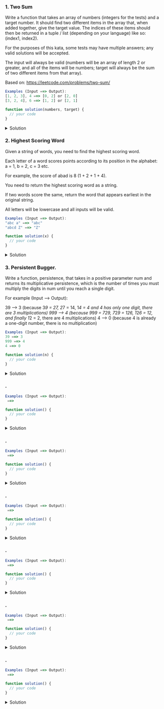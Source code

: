 ### 1. Two Sum

Write a function that takes an array of numbers (integers for the tests) and a target number. It should find two different items in the array that, when added together, give the target value. The indices of these items should then be returned in a tuple / list (depending on your language) like so: (index1, index2).

For the purposes of this kata, some tests may have multiple answers; any valid solutions will be accepted.

The input will always be valid (numbers will be an array of length 2 or greater, and all of the items will be numbers; target will always be the sum of two different items from that array).

Based on: https://leetcode.com/problems/two-sum/

```javascript
Examples (Input ==> Output):
[1, 2, 3], 4 ==> [0, 2] or [2, 0]
[3, 2, 4], 6 ==> [1, 2] or [2, 1]

function solution(numbers, target) {
  // your code
}
```

<details>
  <summary>Solution</summary>

```javascript
function twoSum(numbers, target) {
  for (let i = 0; i < numbers.length; i++) {
    for (let j = 0; j < numbers.length - i - 1; j++) {
      const sum = numbers[i] + numbers[j + i + 1];
      if (sum === target) {
        return [i, j + i + 1];
      }
    }
  }
}

function twoSum2(numbers, target) {
  for (let i = 0; i < numbers.length; i++) {
    for (let j = i + 1; j < numbers.length; j++) {
      if (numbers[i] + numbers[j] === target) {
        return [i, j];
      }
    }
  }
  return [];
}

console.log(twoSum([1, 2, 3], 4));
console.log(twoSum([3, 2, 4, 5], 6));

console.log(twoSum2([1, 2, 3], 40));
console.log(twoSum2([3, 2, 4, 5], 60));
```

</details>

### 2. Highest Scoring Word

Given a string of words, you need to find the highest scoring word.

Each letter of a word scores points according to its position in the alphabet: a = 1, b = 2, c = 3 etc.

For example, the score of abad is 8 (1 + 2 + 1 + 4).

You need to return the highest scoring word as a string.

If two words score the same, return the word that appears earliest in the original string.

All letters will be lowercase and all inputs will be valid.

```javascript
Examples (Input ==> Output):
"abc a" ==> "abc"
"abcd Z" ==> "Z"

function solution(x) {
  // your code
}
```

<details>
  <summary>Solution</summary>

```javascript
function high(x) {
  const alphabetValue = {};
  for (let i = 1; i <= 26; i++) {
    alphabetValue[String.fromCharCode(96 + i)] = i;
  }

  const words = x.split(" ");
  let sumArr = [];

  for (let i = 0; i < words.length; i++) {
    let total = 0;
    for (let s of words[i].toLowerCase()) {
      total += alphabetValue[s];
    }
    sumArr.push(total);
  }

  let highestScore = 0;
  let heightWord = "";
  for (let i = 0; i < sumArr.length; i++) {
    if (sumArr[i] > highestScore) {
      highestScore = sumArr[i];
      heightWord = words[i];
    }
  }

  return heightWord;
}

// optimized
function high2(x) {
  let heightScore = 0;
  let heightWord = "";

  let currentScore = 0;
  let currentWord = "";

  for (let i = 0; i <= x.length; i++) {
    const char = x[i];

    if (char === " " || i === x.length) {
      if (currentScore > heightScore) {
        heightScore = currentScore;
        heightWord = currentWord;
      }
      currentScore = 0;
      currentWord = "";
    } else {
      currentWord += char;
      currentScore += char.toLowerCase().charCodeAt(0) - 96;
    }
  }

  return heightWord;
}

console.log(high("abc a"));
console.log(high("abcd Z"));

console.log(high2("abc a"));
console.log(high2("abcd Z"));
```

</details>

### 3. Persistent Bugger.

Write a function, persistence, that takes in a positive parameter num and returns its multiplicative persistence, which is the number of times you must multiply the digits in num until you reach a single digit.

For example (Input --> Output):

39 --> 3 (because 3*9 = 27, 2*7 = 14, 1*4 = 4 and 4 has only one digit, there are 3 multiplications)
999 --> 4 (because 9*9*9 = 729, 7*2*9 = 126, 1*2*6 = 12, and finally 1*2 = 2, there are 4 multiplications)
4 --> 0 (because 4 is already a one-digit number, there is no multiplication)

```javascript
Examples (Input ==> Output):
39 ==> 3
999 ==> 4
4 ==> 0

function solution(n) {
  // your code
}
```

<details>
  <summary>Solution</summary>

```javascript
function persistence(num) {
  let count = 0;
  while (num >= 10) {
    let result = 1;
    for (let n of num.toString()) {
      result *= n;
    }
    num = result;
    count++;
  }

  return count;
}

console.log(persistence(39));
console.log(persistence(999));
console.log(persistence(4));
```

</details>

### .

```javascript
Examples (Input ==> Output):
 ==>

function solution() {
  // your code
}
```

<details>
  <summary>Solution</summary>

```javascript

```

</details>

### .

```javascript
Examples (Input ==> Output):
 ==>

function solution() {
  // your code
}
```

<details>
  <summary>Solution</summary>

```javascript

```

</details>

### .

```javascript
Examples (Input ==> Output):
 ==>

function solution() {
  // your code
}
```

<details>
  <summary>Solution</summary>

```javascript

```

</details>

### .

```javascript
Examples (Input ==> Output):
 ==>

function solution() {
  // your code
}
```

<details>
  <summary>Solution</summary>

```javascript

```

</details>

### .

```javascript
Examples (Input ==> Output):
 ==>

function solution() {
  // your code
}
```

<details>
  <summary>Solution</summary>

```javascript

```

</details>

### .

```javascript
Examples (Input ==> Output):
 ==>

function solution() {
  // your code
}
```

<details>
  <summary>Solution</summary>

```javascript

```

</details>
